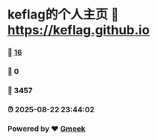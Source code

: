 # keflag的个人主页 :link: https://keflag.github.io 
### :page_facing_up: [16](https://keflag.github.io/tag.html) 
### :speech_balloon: 0 
### :hibiscus: 3457 
### :alarm_clock: 2025-08-22 23:44:02 
### Powered by :heart: [Gmeek](https://github.com/Meekdai/Gmeek)
